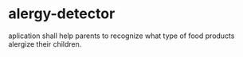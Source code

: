 # alergy-detector
aplication shall help parents to recognize what type of food products alergize their children.
